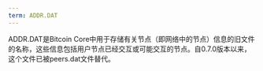 ```yaml
---
term: ADDR.DAT
---
```


ADDR.DAT是Bitcoin Core中用于存储有关节点（即网络中的节点）信息的旧文件的名称，这些信息包括用户节点已经交互或可能交互的节点。自0.7.0版本以来，这个文件已被peers.dat文件替代。